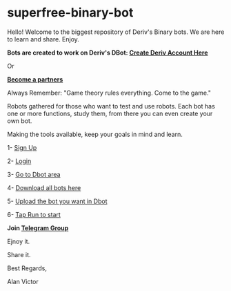 # superfree-binary-bot
Hello! Welcome to the biggest repository of Deriv's Binary bots. We are here to learn and share. Enjoy.

**Bots are created to work on Deriv's DBot:
[Create Deriv Account Here](https://track.deriv.com/_h1BT0Uryldi34Ib7uprVbWNd7ZgqdRLk/1/)**

Or

**[Become a partners](https://track.deriv.com/_h1BT0Uryldilxv1B6h4gZ2Nd7ZgqdRLk/1/)**

Always Remember: "Game theory rules everything. Come to the game."

Robots gathered for those who want to test and use robots. Each bot has one or more functions, study them, from there you can even create your own bot.

Making the tools available, keep your goals in mind and learn.

1- [Sign Up](https://track.deriv.com/_h1BT0Uryldi34Ib7uprVbWNd7ZgqdRLk/1/)

2- [Login](https://track.deriv.com/_h1BT0Uryldi34Ib7uprVbWNd7ZgqdRLk/1/)

3- [Go to Dbot area](https://track.deriv.com/_h1BT0Uryldi34Ib7uprVbWNd7ZgqdRLk/1/)

4- [Download all bots here](https://github.com/alanvito1/superfree-binary-bot)

5- [Upload the bot you want in Dbot](https://track.deriv.com/_h1BT0Uryldi34Ib7uprVbWNd7ZgqdRLk/1/)

6- [Tap Run to start](https://track.deriv.com/_h1BT0Uryldi34Ib7uprVbWNd7ZgqdRLk/1/)

**Join [Telegram Group](https://t.me/superbinarybots)**
 
Ejnoy it.

Share it.

Best Regards,

Alan Victor
